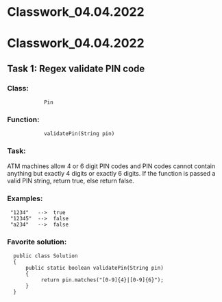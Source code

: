 # Classwork_04.04.2022
# Classwork_04.04.2022

## **Task 1: Regex validate PIN code**

### **Class:** 
                Pin
### **Function:**   
                validatePin(String pin)

### **Task:**

ATM machines allow 4 or 6 digit PIN codes and PIN codes 
cannot contain anything but exactly 4 digits or exactly 6 digits.
If the function is passed a valid PIN string, return true, else return false.

### **Examples:**

     "1234"   -->  true
     "12345"  -->  false
     "a234"   -->  false


### **Favorite solution:**


      public class Solution 
      {
          public static boolean validatePin(String pin) 
          {
               return pin.matches("[0-9]{4}|[0-9]{6}");
          }
      }
